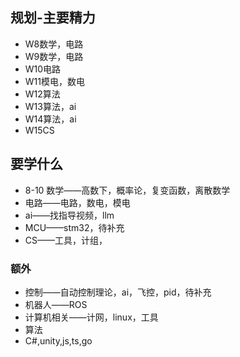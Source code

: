 ## 规划-主要精力
- W8数学，电路
- W9数学，电路
- W10电路
- W11模电，数电
- W12算法
- W13算法，ai
- W14算法，ai
- W15CS
## 要学什么
- 8-10 数学——高数下，概率论，复变函数，离散数学
- 电路——电路，数电，模电
- ai——找指导视频，llm
- MCU——stm32，待补充
- CS——工具，计组，
### 额外
- 控制——自动控制理论，ai，飞控，pid，待补充
- 机器人——ROS
- 计算机相关——计网，linux，工具
- 算法
- C#,unity,js,ts,go
